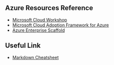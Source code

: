 ## Azure Resources Reference

* [Microsoft Cloud Workshop](https://microsoftcloudworkshop.com)
* [Microsoft Cloud Adoption Framework for Azure](https://docs.microsoft.com/en-us/azure/architecture/cloud-adoption/overview)
* [Azure Enterprise Scaffold](https://docs.microsoft.com/en-us/azure/architecture/cloud-adoption/appendix/azure-scaffold)

## Useful Link
* [Markdown Cheatsheet](https://github.com/adam-p/markdown-here/wiki/Markdown-Cheatsheet)
